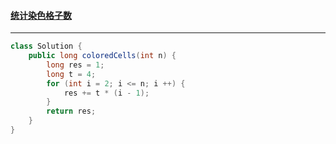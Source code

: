 #### <a href="https://leetcode.cn/problems/count-total-number-of-colored-cells/">统计染色格子数</a>

-------------

```java
class Solution {
    public long coloredCells(int n) {
        long res = 1;
        long t = 4;
        for (int i = 2; i <= n; i ++) {
            res += t * (i - 1);
        }
        return res;
    }
}
```

